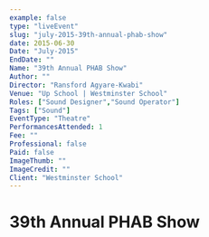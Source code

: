 ```yaml
---
example: false
type: "liveEvent"
slug: "july-2015-39th-annual-phab-show"
date: 2015-06-30
Date: "July-2015"
EndDate: ""
Name: "39th Annual PHAB Show"
Author: ""
Director: "Ransford Agyare-Kwabi"
Venue: "Up School | Westminster School"
Roles: ["Sound Designer","Sound Operator"]
Tags: ["Sound"]
EventType: "Theatre"
PerformancesAttended: 1
Fee: ""
Professional: false
Paid: false
ImageThumb: ""
ImageCredit: ""
Client: "Westminster School"
---
```


# 39th Annual PHAB Show

